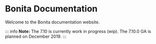 #  Bonita Documentation

Welcome to the Bonita documentation website.

::: info
**Note:** The 7.10 is currently work in progress (wip). The 7.10.0 GA is planned on December 2019.
:::